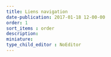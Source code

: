 ```yaml
---
title: Liens navigation
date-publication: 2017-01-18 12-00-00
order: 1
sort_items : order
description: 
miniature: 
type_child_editor : NoEditor
---
```



